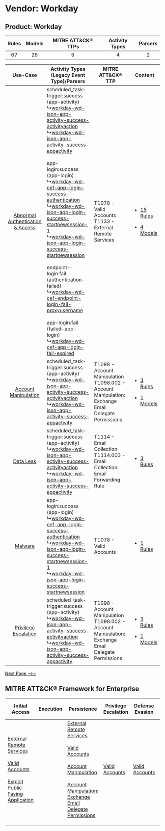 Vendor: Workday
===============
Product: Workday
----------------
| Rules | Models | MITRE ATT&CK® TTPs | Activity Types | Parsers |
|:-----:|:------:|:------------------:|:--------------:|:-------:|
|  67   |   26   |         9          |       4        |    2    |

|    Use-Case    | Activity Types (Legacy Event Type)/Parsers    | MITRE ATT&CK® TTP    | Content    |
|:----:| ---- | ---- | ---- |
| [Abnormal Authentication & Access](../../../UseCases/uc_abnormal_authentication_&_access.md) |  scheduled_task-trigger:success (app-activity)<br> ↳[workday-wd-json-app-activity-success-activityaction](Ps/pC_workdaywdjsonappactivitysuccessactivityaction.md)<br> ↳[workday-wd-json-app-activity-success-appactivity](Ps/pC_workdaywdjsonappactivitysuccessappactivity.md)<br><br> app-login:success (app-login)<br> ↳[workday-wd-cef-app-login-success-authentication](Ps/pC_workdaywdcefapploginsuccessauthentication.md)<br> ↳[workday-wd-json-app-login-success-startnewsession-1](Ps/pC_workdaywdjsonapploginsuccessstartnewsession1.md)<br> ↳[workday-wd-json-app-login-success-startnewsession](Ps/pC_workdaywdjsonapploginsuccessstartnewsession.md)<br><br> endpoint-login:fail (authentication-failed)<br> ↳[workday-wd-cef-endpoint-login-fail-proxyusername](Ps/pC_workdaywdcefendpointloginfailproxyusername.md)<br><br> app-login:fail (failed-app-login)<br> ↳[workday-wd-cef-app-login-fail-expired](Ps/pC_workdaywdcefapploginfailexpired.md)<br> | T1078 - Valid Accounts<br>T1133 - External Remote Services<br>    | [<ul><li>15 Rules</li></ul><ul><li>4 Models</li></ul>](RM/r_m_workday_workday_Abnormal_Authentication_&_Access.md) |
|    [Account Manipulation](../../../UseCases/uc_account_manipulation.md)    |  scheduled_task-trigger:success (app-activity)<br> ↳[workday-wd-json-app-activity-success-activityaction](Ps/pC_workdaywdjsonappactivitysuccessactivityaction.md)<br> ↳[workday-wd-json-app-activity-success-appactivity](Ps/pC_workdaywdjsonappactivitysuccessappactivity.md)<br>    | T1098 - Account Manipulation<br>T1098.002 - Account Manipulation: Exchange Email Delegate Permissions<br> | [<ul><li>3 Rules</li></ul><ul><li>1 Models</li></ul>](RM/r_m_workday_workday_Account_Manipulation.md)    |
|    [Data Leak](../../../UseCases/uc_data_leak.md)    |  scheduled_task-trigger:success (app-activity)<br> ↳[workday-wd-json-app-activity-success-activityaction](Ps/pC_workdaywdjsonappactivitysuccessactivityaction.md)<br> ↳[workday-wd-json-app-activity-success-appactivity](Ps/pC_workdaywdjsonappactivitysuccessappactivity.md)<br>    | T1114 - Email Collection<br>T1114.003 - Email Collection: Email Forwarding Rule<br>    | [<ul><li>3 Rules</li></ul>](RM/r_m_workday_workday_Data_Leak.md)    |
|    [Malware](../../../UseCases/uc_malware.md)    |  app-login:success (app-login)<br> ↳[workday-wd-cef-app-login-success-authentication](Ps/pC_workdaywdcefapploginsuccessauthentication.md)<br> ↳[workday-wd-json-app-login-success-startnewsession-1](Ps/pC_workdaywdjsonapploginsuccessstartnewsession1.md)<br> ↳[workday-wd-json-app-login-success-startnewsession](Ps/pC_workdaywdjsonapploginsuccessstartnewsession.md)<br>    | T1078 - Valid Accounts<br>    | [<ul><li>1 Rules</li></ul>](RM/r_m_workday_workday_Malware.md)    |
|    [Privilege Escalation](../../../UseCases/uc_privilege_escalation.md)    |  scheduled_task-trigger:success (app-activity)<br> ↳[workday-wd-json-app-activity-success-activityaction](Ps/pC_workdaywdjsonappactivitysuccessactivityaction.md)<br> ↳[workday-wd-json-app-activity-success-appactivity](Ps/pC_workdaywdjsonappactivitysuccessappactivity.md)<br>    | T1098 - Account Manipulation<br>T1098.002 - Account Manipulation: Exchange Email Delegate Permissions<br> | [<ul><li>3 Rules</li></ul><ul><li>1 Models</li></ul>](RM/r_m_workday_workday_Privilege_Escalation.md)    |
[Next Page -->>](2_ds_workday_workday.md)

MITRE ATT&CK® Framework for Enterprise
--------------------------------------
| Initial Access                                                                                                                                                                                                                         | Execution | Persistence                                                                                                                                                                                                                                                                                                                                 | Privilege Escalation                                                | Defense Evasion                                                     | Credential Access | Discovery | Lateral Movement | Collection                                                                                                                                                            | Command and Control                                                                                                                       | Exfiltration | Impact |
| -------------------------------------------------------------------------------------------------------------------------------------------------------------------------------------------------------------------------------------- | --------- | ------------------------------------------------------------------------------------------------------------------------------------------------------------------------------------------------------------------------------------------------------------------------------------------------------------------------------------------- | ------------------------------------------------------------------- | ------------------------------------------------------------------- | ----------------- | --------- | ---------------- | --------------------------------------------------------------------------------------------------------------------------------------------------------------------- | ----------------------------------------------------------------------------------------------------------------------------------------- | ------------ | ------ |
| [External Remote Services](https://attack.mitre.org/techniques/T1133)<br><br>[Valid Accounts](https://attack.mitre.org/techniques/T1078)<br><br>[Exploit Public Fasing Application](https://attack.mitre.org/techniques/T1190)<br><br> |           | [External Remote Services](https://attack.mitre.org/techniques/T1133)<br><br>[Valid Accounts](https://attack.mitre.org/techniques/T1078)<br><br>[Account Manipulation](https://attack.mitre.org/techniques/T1098)<br><br>[Account Manipulation: Exchange Email Delegate Permissions](https://attack.mitre.org/techniques/T1098/002)<br><br> | [Valid Accounts](https://attack.mitre.org/techniques/T1078)<br><br> | [Valid Accounts](https://attack.mitre.org/techniques/T1078)<br><br> |                   |           |                  | [Email Collection](https://attack.mitre.org/techniques/T1114)<br><br>[Email Collection: Email Forwarding Rule](https://attack.mitre.org/techniques/T1114/003)<br><br> | [Proxy: Multi-hop Proxy](https://attack.mitre.org/techniques/T1090/003)<br><br>[Proxy](https://attack.mitre.org/techniques/T1090)<br><br> |              |        |